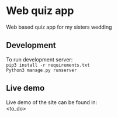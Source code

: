 # Web quiz app
Web based quiz app for my sisters wedding

## Development
To run development server:  
`pip3 install -r requirements.txt`  
`Python3 manage.py runserver`

## Live demo
Live demo of the site can be found in:  
<to_do>
